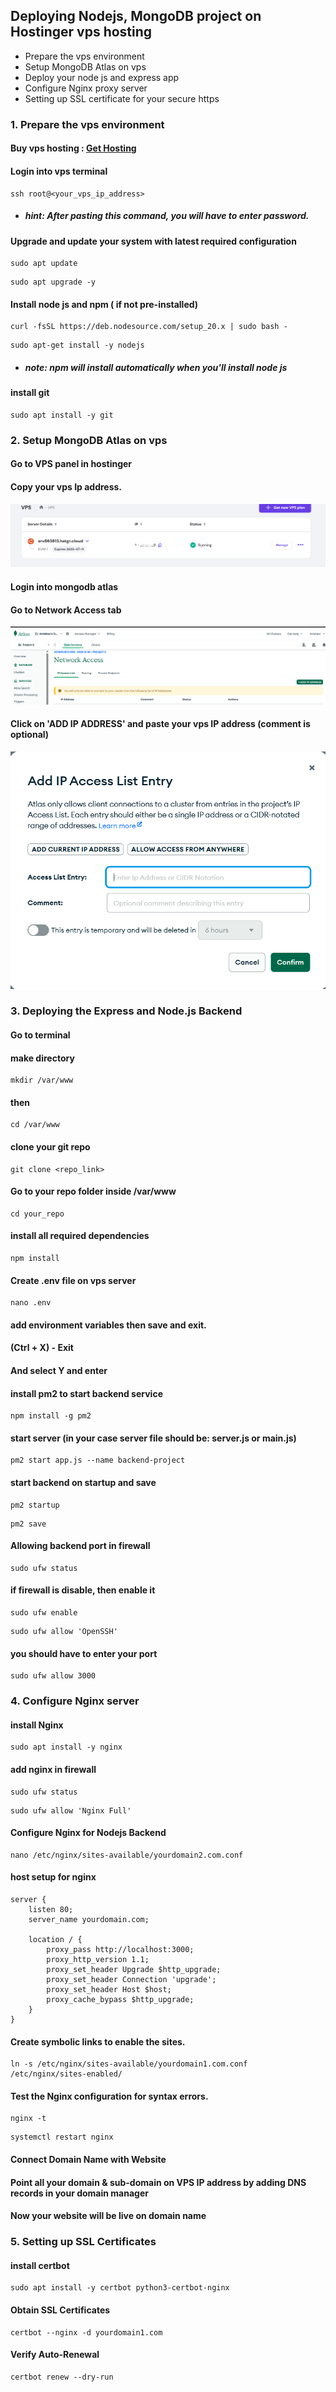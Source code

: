 ## Deploying Nodejs, MongoDB project on Hostinger vps hosting

- Prepare the vps environment
- Setup MongoDB Atlas on vps
- Deploy your node js and express app
- Configure Nginx proxy server
- Setting up SSL certificate for your secure https 

### 1. Prepare the vps environment

#### Buy vps hosting : [Get Hosting](https://www.hostinger.com/in/vps-hosting)

#### Login into vps terminal

```
ssh root@<your_vps_ip_address>
```

- ##### hint: After pasting this command, you will have to enter password.

#### Upgrade and update your system with latest required configuration

```
sudo apt update
```

```
sudo apt upgrade -y
```

#### Install node js and npm ( if not pre-installed)

```
curl -fsSL https://deb.nodesource.com/setup_20.x | sudo bash -
```

```
sudo apt-get install -y nodejs
```

- ##### note: npm will install automatically when you'll install node js

#### install git

```
sudo apt install -y git
```

### 2. Setup MongoDB Atlas on vps

#### Go to VPS panel in hostinger

#### Copy your vps Ip address.

![alt text](image-3.png)


#### Login into mongodb atlas

#### Go to Network Access tab

![alt text](image.png)

#### Click on 'ADD IP ADDRESS' and paste your vps IP address (comment is optional)

![alt text](image-1.png)

### 3. Deploying the Express and Node.js Backend

#### Go to terminal
#### make directory
```
mkdir /var/www
```

#### then

```
cd /var/www
```

#### clone your git repo
```
git clone <repo_link>
```

#### Go to your repo folder inside /var/www
```
cd your_repo
```

#### install all required dependencies
```
npm install
```

#### Create .env file on vps server

```
nano .env
```

#### add environment variables then save and exit.
#### (Ctrl + X) - Exit
#### And select Y and enter

#### install pm2 to start backend service
```
npm install -g pm2
```

#### start server (in your case server file should be: server.js or main.js)

```
pm2 start app.js --name backend-project
```

#### start backend on startup and save
```
pm2 startup
```
```
pm2 save
```


#### Allowing backend port in firewall
```
sudo ufw status
```

#### if firewall is disable, then enable it
```
sudo ufw enable
```

```
sudo ufw allow 'OpenSSH'
```

#### you should have to enter your port
```
sudo ufw allow 3000
```

### 4. Configure Nginx server
#### install Nginx
```
sudo apt install -y nginx
```

#### add nginx in firewall
```
sudo ufw status
```
```
sudo ufw allow 'Nginx Full'
```


####  Configure Nginx for Nodejs Backend

```
nano /etc/nginx/sites-available/yourdomain2.com.conf
```

#### host setup for nginx
```
server {
    listen 80;
    server_name yourdomain.com;

    location / {
        proxy_pass http://localhost:3000;
        proxy_http_version 1.1;
        proxy_set_header Upgrade $http_upgrade;
        proxy_set_header Connection 'upgrade';
        proxy_set_header Host $host;
        proxy_cache_bypass $http_upgrade;
    }
}
```

#### Create symbolic links to enable the sites.
```
ln -s /etc/nginx/sites-available/yourdomain1.com.conf /etc/nginx/sites-enabled/
```

#### Test the Nginx configuration for syntax errors.
```
nginx -t
```

```
systemctl restart nginx
```

#### Connect Domain Name with Website
#### Point all your domain & sub-domain on VPS IP address by adding DNS records in your domain manager

#### Now your website will be live on domain name


### 5. Setting up SSL Certificates
#### install certbot
```
sudo apt install -y certbot python3-certbot-nginx
```

#### Obtain SSL Certificates

```
certbot --nginx -d yourdomain1.com 
```
#### Verify Auto-Renewal
```
certbot renew --dry-run
```